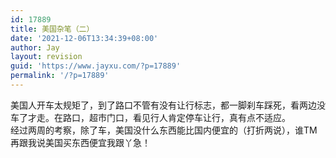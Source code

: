 ```yaml
---
id: 17889
title: 美国杂笔（二）
date: '2021-12-06T13:34:39+08:00'
author: Jay
layout: revision
guid: 'https://www.jayxu.com/?p=17889'
permalink: '/?p=17889'
---
```


<div>美国人开车太规矩了，到了路口不管有没有让行标志，都一脚刹车踩死，看两边没车了才走。在路口，超市门口，看见行人肯定停车让行，真有点不适应。</div>
<div> </div>
<div>经过两周的考察，除了车，美国没什么东西能比国内便宜的（打折两说），谁TM再跟我说美国买东西便宜我跟丫急！</div>